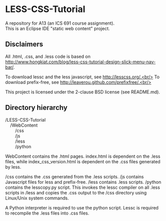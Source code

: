 LESS-CSS-Tutorial
=================

A repository for A13 (an ICS 691 course assignment).<br/>
This is an Eclipse IDE "static web content" project.<br/>

Disclaimers
-----------
All .html, .css, and .less code is based on 
http://www.hongkiat.com/blog/less-css-tutorial-design-slick-menu-nav-bar/.

To download lessc and the less javascript, see http://lesscss.org/.<br/>
To download prefix-free, see http://leaverou.github.com/prefixfree/.<br/>

This project is licensed under the 2-clause BSD license (see README.md).<br/>

Directory hierarchy
-------------------
/LESS-CSS-Tutorial<br/>
&nbsp;&nbsp;&nbsp;&nbsp;/WebContent<br/>
&nbsp;&nbsp;&nbsp;&nbsp;&nbsp;&nbsp;&nbsp;&nbsp;/css<br/>
&nbsp;&nbsp;&nbsp;&nbsp;&nbsp;&nbsp;&nbsp;&nbsp;/js<br/>
&nbsp;&nbsp;&nbsp;&nbsp;&nbsp;&nbsp;&nbsp;&nbsp;/less<br/>
&nbsp;&nbsp;&nbsp;&nbsp;&nbsp;&nbsp;&nbsp;&nbsp;/python<br/>

WebContent contains the .html pages. index.html is dependent on the .less
files, while index_css_version.html is dependent on the .css files generated
by less.

/css contains the .css generated from the .less scripts.
/js contains Javascript files for less and prefix-free.
/less contains .less scripts.
/python contains the lesscopy.py script. This invokes the lessc compiler
    on all .less scripts in /less and copies the .css output to the /css 
    directory using Linux/Unix system commands.

A Python interpreter is required to use the python script.
Lessc is required to recompile the .less files into .css files.
